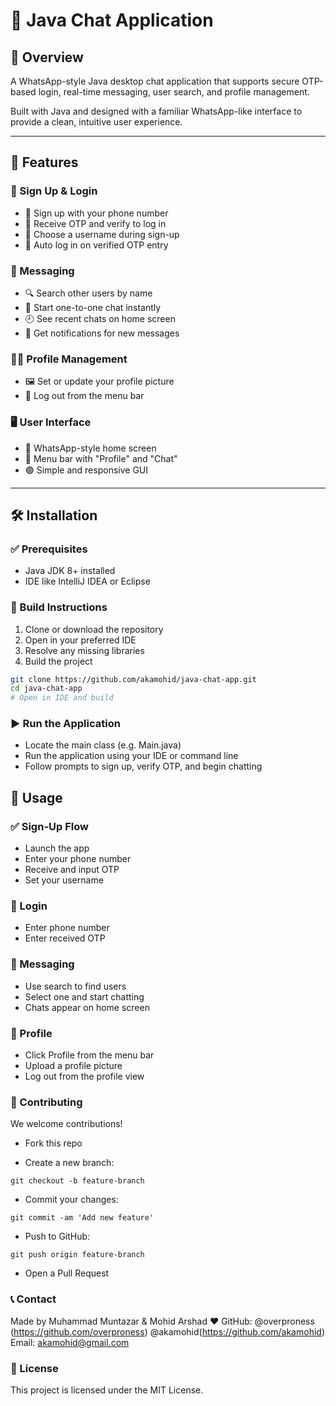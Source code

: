 # 💬 Java Chat Application

## 📌 Overview

A WhatsApp-style Java desktop chat application that supports secure OTP-based login, real-time messaging, user search, and profile management.

Built with Java and designed with a familiar WhatsApp-like interface to provide a clean, intuitive user experience.

---

## 🚀 Features

### 🔐 Sign Up & Login

- 📱 Sign up with your phone number
- 🔑 Receive OTP and verify to log in
- 🧾 Choose a username during sign-up
- 🔁 Auto log in on verified OTP entry

### 💬 Messaging

- 🔍 Search other users by name
- 💌 Start one-to-one chat instantly
- 🕘 See recent chats on home screen
- 🔔 Get notifications for new messages

### 🧑‍💼 Profile Management

- 🖼 Set or update your profile picture
- 🚪 Log out from the menu bar

### 🖥 User Interface

- 📜 WhatsApp-style home screen
- 🧭 Menu bar with "Profile" and "Chat"
- 🟢 Simple and responsive GUI

---

## 🛠 Installation

### ✅ Prerequisites

- Java JDK 8+ installed
- IDE like IntelliJ IDEA or Eclipse

### 🔧 Build Instructions

1. Clone or download the repository
2. Open in your preferred IDE
3. Resolve any missing libraries
4. Build the project

```bash
git clone https://github.com/akamohid/java-chat-app.git
cd java-chat-app
# Open in IDE and build
```

### ▶️ Run the Application
- Locate the main class (e.g. Main.java)
- Run the application using your IDE or command line
- Follow prompts to sign up, verify OTP, and begin chatting

## 📱 Usage
### ✅ Sign-Up Flow
- Launch the app
- Enter your phone number
- Receive and input OTP
- Set your username

### 🔐 Login
- Enter phone number
- Enter received OTP

### 💬 Messaging
- Use search to find users
- Select one and start chatting
- Chats appear on home screen

### 🧾 Profile 
- Click Profile from the menu bar
- Upload a profile picture
- Log out from the profile view

### 🤝 Contributing
We welcome contributions!
- Fork this repo

- Create a new branch:
```
git checkout -b feature-branch
```
- Commit your changes:
```
git commit -am 'Add new feature'
```
- Push to GitHub:
```
git push origin feature-branch
```
- Open a Pull Request

### 📞 Contact
Made by Muhammad Muntazar & Mohid Arshad ❤️
GitHub: @overproness (https://github.com/overproness)
        @akamohid(https://github.com/akamohid)
Email: akamohid@gmail.com

### 📄 License
This project is licensed under the MIT License.

